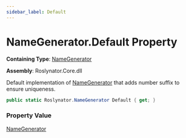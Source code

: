 ```yaml
---
sidebar_label: Default
---
```


# NameGenerator\.Default Property

**Containing Type**: [NameGenerator](../index.md)

**Assembly**: Roslynator\.Core\.dll

  
Default implementation of [NameGenerator](../index.md) that adds number suffix to ensure uniqueness\.

```csharp
public static Roslynator.NameGenerator Default { get; }
```

### Property Value

[NameGenerator](../index.md)

